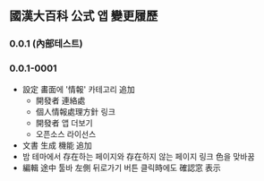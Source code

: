 ## 國漢大百科 公式 앱 變更履歷
### 0.0.1 (內部테스트)
### 0.0.1-0001
* 設定 畵面에 '情報' 카테고리 追加
  * 開發者 連絡處
  * 個人情報處理方針 링크
  * 開發者 앱 더보기
  * 오픈소스 라이선스
* 文書 生成 機能 追加
* 밤 테마에서 存在하는 페이지와 存在하지 않는 페이지 링크 色을 맞바꿈
* 編輯 途中 툴바 左側 뒤로가기 버튼 클릭時에도 確認窓 表示